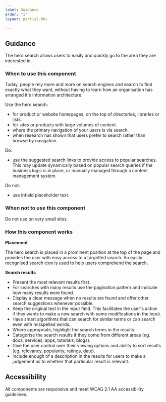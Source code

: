 ```yaml
---
label: Guidance
order: "1"
layout: partial.hbs

---
```

## Guidance

The hero search allows users to easily and quickly go to the area they are interested in.

### When to use this component

Today, people rely more and more on search engines and search to find exactly what they want, without having to learn how an organisation has arranged it's information architecture.

Use the hero search: 

* for product or website homepages, on the top of directories, libraries or lists.
* for sites or products with large volumes of content.
* where the primary navigation of your users is via search.
* when research has shown that users prefer to search rather than browse by navigation.

Do:

* use the suggested search links to provide access to popular searches. This may update dynamically based on popular search queries if the business logic is in place, or manually managed through a content management system.

Do not:

* use infield placeholder text.

### When not to use this component

Do not use on very small sites. 

### How this component works

**Placement**

The hero search is placed in a prominent position at the top of the page and provides the user with easy access to a targetted search. An easily recognised search icon is used to help users comprehend the search.

**Search results**

* Present the most relevant results first.
* For searches with many results use the pagination pattern and indicate how many results were found.
* Display a clear message when no results are found and offer other search suggestions whenever possible.
* Keep the original text in the input field. This facilitates the user's action if they wants to make a new search with some modifications in the input.
* Have smart algorithms that can search for similar terms or can search even with misspelled words.
* Where appropriate, highlight the search terms in the results.
* Categorise the search results if they come from different areas (eg. docs, services, apps, tutorials, blogs).
* Give the user control over their viewing options and ability to sort results (eg. relevancy, popularity, ratings, date).
* Include enough of a description in the results for users to make a judgement as to whether that particular result is relevant.

## Accessibility

All components are responsive and meet WCAG 2.1 AA accessibility guidelines.
